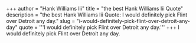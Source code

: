 +++
author = "Hank Williams Iii"
title = "the best Hank Williams Iii Quote"
description = "the best Hank Williams Iii Quote: I would definitely pick Flint over Detroit any day."
slug = "i-would-definitely-pick-flint-over-detroit-any-day"
quote = '''I would definitely pick Flint over Detroit any day.'''
+++
I would definitely pick Flint over Detroit any day.
